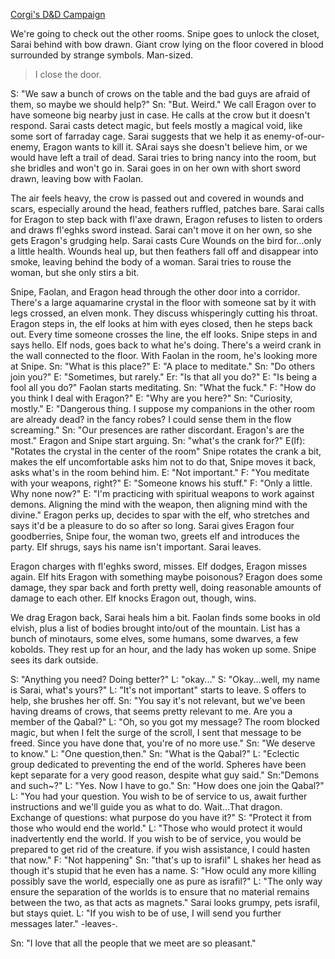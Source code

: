 ---
---

[Corgi's D&D Campaign](/games/corgi)

We're going to check out the other rooms. Snipe goes to unlock the closet, Sarai behind with bow drawn. Giant crow lying on the floor covered in blood surrounded by strange symbols. Man-sized.

> I close the door.

S: "We saw a bunch of crows on the table and the bad guys are afraid of them, so maybe we should help?" Sn: "But. Weird." We call Eragon over to have someone big nearby just in case. He calls at the crow but it doesn't respond. Sarai casts detect magic, but feels mostly a magical void, like some sort of farraday cage. Sarai suggests that we help it as enemy-of-our-enemy, Eragon wants to kill it. SArai says she doesn't believe him, or we would have left a trail of dead. Sarai tries to bring nancy into the room, but she bridles and won't go in. Sarai goes in on her own with short sword drawn, leaving bow with Faolan.

The air feels heavy, the crow is passed out and covered in wounds and scars, especially around the head, feathers ruffled, patches bare. Sarai calls for Eragon to step back with fl'axe drawn, Eragon refuses to listen to orders and draws fl'eghks sword instead. Sarai can't move it on her own, so she gets Eragon's grudging help. Sarai casts Cure Wounds on the bird for...only a little health. Wounds heal up, but then feathers fall off and disappear into smoke, leaving behind the body of a woman. Sarai tries to rouse the woman, but she only stirs a bit.

Snipe, Faolan, and Eragon head through the other door into a corridor. There's a large aquamarine crystal in the floor with someone sat by it with legs crossed, an elven monk. They discuss whisperingly cutting his throat. Eragon steps in, the elf looks at him with eyes closed, then he steps back out. Every time someone crosses the line, the elf looks. Snipe steps in and says hello. Elf nods, goes back to what he's doing. There's a weird crank in the wall connected to the floor. With Faolan in the room, he's looking more at Snipe. Sn: "What is this place?" E: "A place to meditate." Sn: "Do others join you?" E: "Sometimes, but rarely." Er: "Is that all you do?" E: "Is being a fool all you do?" Faolan starts meditating. Sn: "What the fuck." F: "How do you think I deal with Eragon?" E: "Why are you here?" Sn: "Curiosity, mostly." E: "Dangerous thing. I suppose my companions in the other room are already dead? in the fancy robes? I could sense them in the flow screaming." Sn: "Our presences are rather discordant. Eragon's are the most." Eragon and Snipe start arguing. Sn: "what's the crank for?" E(lf): "Rotates the crystal in the center of the room" Snipe rotates the crank a bit, makes the elf uncomfortable asks him not to do that, Snipe moves it back, asks what's in the room behind him. E: "Not important." F: "You meditate with your weapons, right?" E: "Someone knows his stuff." F: "Only a little. Why none now?" E: "I'm practicing with spiritual weapons to work against demons. Aligning the mind with the weapon, then aligning mind with the divine." Eragon perks up, decides to spar with the elf, who stretches and says it'd be a pleasure to do so after so long. Sarai gives Eragon four goodberries, Snipe four, the woman two, greets elf and introduces the party. Elf shrugs, says his name isn't important. Sarai leaves.

Eragon charges with fl'eghks sword, misses. Elf dodges, Eragon misses again. Elf hits Eragon with something maybe poisonous? Eragon does some damage, they spar back and forth pretty well, doing reasonable amounts of damage to each other. Elf knocks Eragon out, though, wins.

We drag Eragon back, Sarai heals him a bit. Faolan finds some books in old elvish, plus a list of bodies brought into/out of the mountain. List has a bunch of minotaurs, some elves, some humans, some dwarves, a few kobolds. They rest up for an hour, and the lady has woken up some. Snipe sees its dark outside.

S: "Anything you need? Doing better?" L: "okay..." S: "Okay...well, my name is Sarai, what's yours?" L: "It's not important" starts to leave. S offers to help, she brushes her off. Sn: "You say it's not relevant, but we've been having dreams of crows, that seems pretty relevant to me. Are you a member of the Qabal?" L: "Oh, so you got my message? The room blocked magic, but when I felt the surge of the scroll, I sent that message to be freed. Since you have done that, you're of no more use." Sn: "We deserve to know." L: "One question,then." Sn: "What is the Qabal?" L: "Eclectic group dedicated to preventing the end of the world. Spheres have been kept separate for a very good reason, despite what guy said." Sn:"Demons and such~?" L: "Yes. Now I have to go." Sn: "How does one join the Qabal?" L: "You had your question. You wish to be of service to us, await further instructions and we'll guide you as what to do. Wait...That dragon. Exchange of questions: what purpose do you have it?" S: "Protect it from those who would end the world." L: "Those who would protect it would inadvertently end the world. If you wish to be of service, you would be prepared to get rid of the creature. if you wish assistance, I could hasten that now." F: "Not happening" Sn: "that's up to israfil" L shakes her head as though it's stupid that he even has a name. S: "How oculd any more killing possibly save the world, especially one as pure as israfil?" L: "The only way ensure the separation of the worlds is to ensure that no material remains between the two, as that acts as magnets." Sarai looks grumpy, pets israfil, but stays quiet. L: "If you wish to be of use, I will send you further messages later." -leaves-.

Sn: "I love that all the people that we meet are so pleasant."
